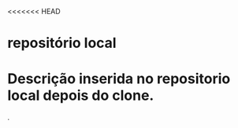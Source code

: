 <<<<<<< HEAD
# repositório local
Descrição inserida no repositorio local depois do clone. 
=======

.
